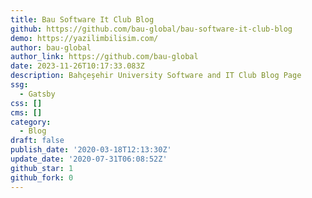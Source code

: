 ```yaml
---
title: Bau Software It Club Blog
github: https://github.com/bau-global/bau-software-it-club-blog
demo: https://yazilimbilisim.com/
author: bau-global
author_link: https://github.com/bau-global
date: 2023-11-26T10:17:33.083Z
description: Bahçeşehir University Software and IT Club Blog Page
ssg:
  - Gatsby
css: []
cms: []
category:
  - Blog
draft: false
publish_date: '2020-03-18T12:13:30Z'
update_date: '2020-07-31T06:08:52Z'
github_star: 1
github_fork: 0
---
```

